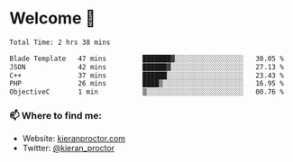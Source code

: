 # Welcome 🦘

<!--START_SECTION:waka-->

```txt
Total Time: 2 hrs 38 mins

Blade Template   47 mins         ███████▓░░░░░░░░░░░░░░░░░   30.05 %
JSON             42 mins         ██████▓░░░░░░░░░░░░░░░░░░   27.13 %
C++              37 mins         ██████░░░░░░░░░░░░░░░░░░░   23.43 %
PHP              26 mins         ████▒░░░░░░░░░░░░░░░░░░░░   16.95 %
ObjectiveC       1 min           ▒░░░░░░░░░░░░░░░░░░░░░░░░   00.76 %
```

<!--END_SECTION:waka-->

### 📫 Where to find me:

-   Website: [kieranproctor.com](https://kieranproctor.com/)
-   Twitter: [@kieran_proctor](https://twitter.com/kieran_proctor)
